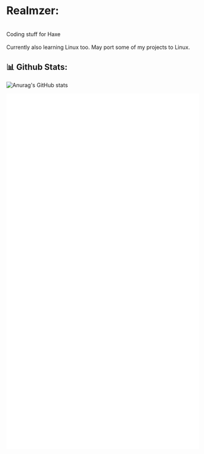 # Realmzer:
<br>Coding stuff for Haxe<br><br>
Currently also learning Linux too. May port some of my projects to Linux.

## 📊 __Github Stats:__ 
![Anurag's GitHub stats](https://github-readme-stats.vercel.app/api/top-langs/?username=Realmzer&theme=transparent&show_icons=true&layour=compact)
<p align="left"><img src="https://raw.githubusercontent.com/Realmzer/Realmzer/main/github-metrics.svg" /></p>


